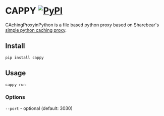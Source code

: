 # CAPPY [![PyPI](https://img.shields.io/pypi/v/cappy.svg?maxAge=2592000?style=plastic)](https://pypi.python.org/pypi/cappy/)

CAchingProxyinPython is a file based python proxy based on Sharebear's
[simple python caching proxy](http://sharebear.co.uk/blog/2009/09/17/very-simple-python-caching-proxy/).

## Install

```pip install cappy```

## Usage

```cappy run```

### Options
```--port``` - optional (default: 3030)

